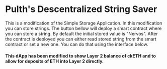 # Pulth's Descentralized String Saver

This is a modification of the Simple Storage Application. In this modification you can store strings. The button bellow will deploy a smart contract where you can store a string. By default the initial stored value is "Nervos". After the contract is deployed you can either read stored string from the smart contract or set a new one. You can do that using the interface below.

#### This dApp has been modified to show Layer 2 balance of ckETH and to allow for deposits of ETH into Layer 2 directly.
